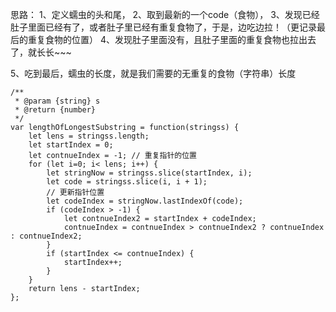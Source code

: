 思路：
1、定义蠕虫的头和尾，
2、取到最新的一个code（食物），
3、发现已经肚子里面已经有了，或者肚子里已经有重复食物了，于是，边吃边拉！（更记录最后的重复食物的位置）
4、发现肚子里面没有，且肚子里面的重复食物也拉出去了，就长长~~~

5、吃到最后，蠕虫的长度，就是我们需要的无重复的食物（字符串）长度
```
/**
 * @param {string} s
 * @return {number}
 */
var lengthOfLongestSubstring = function(stringss) {
    let lens = stringss.length;
    let startIndex = 0;
    let contnueIndex = -1; // 重复指针的位置
    for (let i=0; i< lens; i++) {
        let stringNow = stringss.slice(startIndex, i);
        let code = stringss.slice(i, i + 1);
        // 更新指针位置
        let codeIndex = stringNow.lastIndexOf(code);
        if (codeIndex > -1) {
            let contnueIndex2 = startIndex + codeIndex;
            contnueIndex = contnueIndex > contnueIndex2 ? contnueIndex : contnueIndex2;
        }
        if (startIndex <= contnueIndex) {
            startIndex++;
        }
    }
    return lens - startIndex;
};
```
